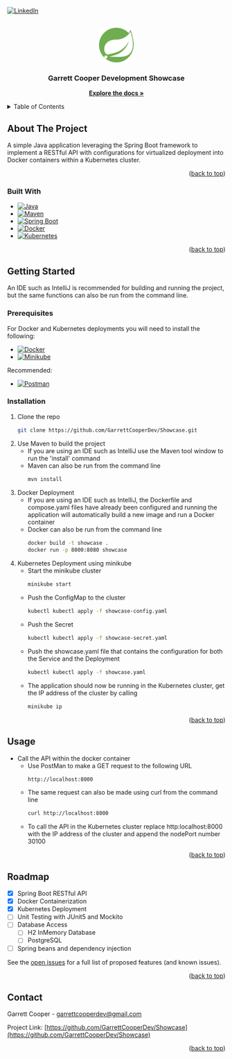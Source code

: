 <a name="readme-top"></a>

[![LinkedIn][linkedin-shield]][linkedin-url]

<!-- PROJECT LOGO -->
<br />
<div align="center">
  <a href="https://github.com/GarrettCooperDev/Showcase">
    <img src="images/spring-icon.png" alt="Logo" width="80" height="80">
  </a>

<h3 align="center">Garrett Cooper Development Showcase</h3>

  <p align="center">
    <a href="https://github.com/GarrettCooperDev/Showcase"><strong>Explore the docs »</strong></a>
  </p>
</div>



<!-- TABLE OF CONTENTS -->
<details>
  <summary>Table of Contents</summary>
  <ol>
    <li>
      <a href="#about-the-project">About The Project</a>
      <ul>
        <li><a href="#built-with">Built With</a></li>
      </ul>
    </li>
    <li>
      <a href="#getting-started">Getting Started</a>
      <ul>
        <li><a href="#prerequisites">Prerequisites</a></li>
        <li><a href="#installation">Installation</a></li>
      </ul>
    </li>
    <li><a href="#usage">Usage</a></li>
    <li><a href="#roadmap">Roadmap</a></li>
    <li><a href="#contact">Contact</a></li>
  </ol>
</details>



<!-- ABOUT THE PROJECT -->
## About The Project

A simple Java application leveraging the Spring Boot framework to implement a RESTful API with configurations for virtualized deployment into Docker containers within a Kubernetes cluster.

<p align="right">(<a href="#readme-top">back to top</a>)</p>

### Built With
* [![Java][java-shield]][java-url]
* [![Maven][maven-shield]][maven-url]
* [![Spring Boot][springboot-shield]][springboot-url]
* [![Docker][docker-shield]][docker-url]
* [![Kubernetes][kubernetes-shield]][kubernetes-url]

<p align="right">(<a href="#readme-top">back to top</a>)</p>



<!-- GETTING STARTED -->
## Getting Started

An IDE such as IntelliJ is recommended for building and running the project, but the same functions can also be run from the command line.

### Prerequisites

For Docker and Kubernetes deployments you will need to install the following:
* [![Docker][docker-shield]][docker-url]
* [![Minikube][minikube-shield]][minikube-install-url]

Recommended:
* [![Postman][postman-shield]][postman-url]

### Installation

1. Clone the repo
   ```sh
   git clone https://github.com/GarrettCooperDev/Showcase.git
   ```
2. Use Maven to build the project
   - If you are using an IDE such as IntelliJ use the Maven tool window to run the 'install' command
   - Maven can also be run from the command line
     ```sh
     mvn install
     ```
3. Docker Deployment
    - If you are using an IDE such as IntelliJ, the Dockerfile and compose.yaml files have already been configured 
      and running the application will automatically build a new image and run a Docker container
    - Docker can also be run from the command line
      ```sh
      docker build -t showcase .
      docker run -p 8000:8080 showcase
      ```
4. Kubernetes Deployment using minikube
    - Start the minikube cluster
      ```sh
      minikube start
      ```
    - Push the ConfigMap to the cluster
      ```sh 
      kubectl kubectl apply -f showcase-config.yaml
      ```
    - Push the Secret
      ```sh
      kubectl kubectl apply -f showcase-secret.yaml
      ```
   - Push the showcase.yaml file that contains the configuration for both the Service and the Deployment
     ```sh
     kubectl kubectl apply -f showcase.yaml
     ```
   - The application should now be running in the Kubernetes cluster, get the IP address of the cluster by calling
     ```sh
     minikube ip        
     ```

<p align="right">(<a href="#readme-top">back to top</a>)</p>



<!-- USAGE EXAMPLES -->
## Usage

- Call the API within the docker container
    - Use PostMan to make a GET request to the following URL
      ```sh
      http://localhost:8000
      ```
    - The same request can also be made using curl from the command line
      ```sh
      curl http://localhost:8000
      ```
    - To call the API in the Kubernetes cluster replace http:localhost:8000 with the IP address of the cluster 
      and append the nodePort number 30100

<p align="right">(<a href="#readme-top">back to top</a>)</p>



<!-- ROADMAP -->
## Roadmap

- [x] Spring Boot RESTful API
- [x] Docker Containerization
- [x] Kubernetes Deployment
- [ ] Unit Testing with JUnit5 and Mockito
- [ ] Database Access
  - [ ] H2 InMemory Database
  - [ ] PostgreSQL
- [ ] Spring beans and dependency injection

See the [open issues](https://github.com/GarrettCooperDev/Showcase/issues) for a full list of proposed features (and known issues).

<p align="right">(<a href="#readme-top">back to top</a>)</p>

<!-- CONTACT -->
## Contact

Garrett Cooper - garrettcooperdev@gmail.com

Project Link: [https://github.com/GarrettCooperDev/Showcase](https://github.com/GarrettCooperDev/Showcase)

<p align="right">(<a href="#readme-top">back to top</a>)</p>


<!-- MARKDOWN LINKS & IMAGES -->
<!-- https://www.markdownguide.org/basic-syntax/#reference-style-links -->
[minikube-shield]: https://img.shields.io/badge/Minikube-Minikube
[minikube-install-url]: https://minikube.sigs.k8s.io/docs/start/?arch=%2Fmacos%2Fx86-64%2Fstable%2Fbinary+download
[springboot-shield]: https://img.shields.io/badge/SpringBoot-6DB33F?style=flat-square&logo=Spring&logoColor=white
[springboot-url]: https://spring.io/projects/spring-boot
[docker-shield]: https://img.shields.io/badge/docker-%230db7ed.svg?style=for-the-badge&logo=docker&logoColor=white
[docker-url]: https://docs.docker.com/engine/install/
[kubernetes-shield]: https://img.shields.io/badge/kubernetes-%23326ce5.svg?style=for-the-badge&logo=kubernetes&logoColor=white 
[kubernetes-url]: https://kubernetes.io/docs/setup/
[maven-shield]: https://img.shields.io/badge/Apache%20Maven-C71A36?style=for-the-badge&logo=Apache%20Maven&logoColor=white
[maven-url]: https://maven.apache.org/install.html
[java-shield]: https://img.shields.io/badge/java-%23ED8B00.svg?style=for-the-badge&logo=openjdk&logoColor=white
[java-url]: https://www.java.com/en/
[linkedin-shield]: https://img.shields.io/badge/-LinkedIn-black.svg?style=for-the-badge&logo=linkedin&colorB=555
[linkedin-url]: https://www.linkedin.com/in/garrettcooperdev
[postman-shield]: https://img.shields.io/badge/Postman-FF6C37?style=for-the-badge&logo=postman&logoColor=white
[postman-url]: https://www.postman.com/downloads/
